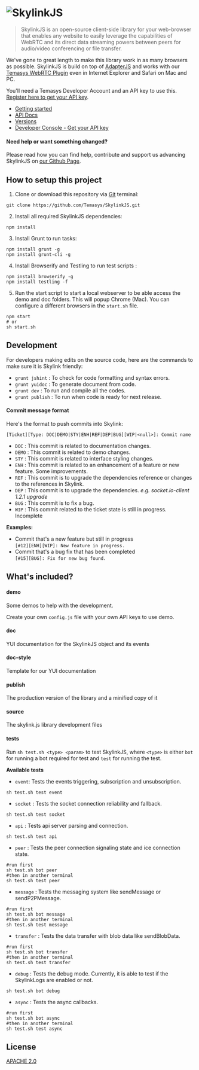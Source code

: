 # ![SkylinkJS](http://temasys.github.io/resources/img/skylinkjs.svg)

> SkylinkJS is an open-source client-side library for your web-browser that enables any website to easily leverage the capabilities of WebRTC and its direct data streaming powers between peers for audio/video conferencing or file transfer.

We've gone to great length to make this library work in as many browsers as possible. SkylinkJS is build on top of [AdapterJS](http://github.com/Temasys/AdapterJS) and works with our [Temasys WebRTC Plugin](https://temasys.atlassian.net/wiki/display/TWPP/WebRTC+Plugins) even in Internet Explorer and Safari on Mac and PC.

You'll need a Temasys Developer Account and an API key to use this. [Register here to get your API key](https://developer.temasys.com.sg).

- [Getting started](http://temasys.github.io/how-to/2014/08/08/Getting_started_with_WebRTC_and_SkylinkJS/)
- [API Docs](http://cdn.temasys.com.sg/skylink/skylinkjs/latest/doc/classes/Skylink.html)
- [Versions](http://github.com/Temasys/SkylinkJS/releases)
- [Developer Console  - Get your API key](https://developer.temasys.com.sg)

#### Need help or want something changed?
Please read how you can find help, contribute and support us advancing SkylinkJS on [our Github Page](http://temasys.github.io/support).

## How to setup this project
1. Clone or download this repository via [Git](http://git-scm.com/download) terminal:
```
git clone https://github.com/Temasys/SkylinkJS.git
```
2. Install all required SkylinkJS dependencies:
```
npm install
```
3. Install Grunt to run tasks:
```
npm install grunt -g
npm install grunt-cli -g
```
4. Install Browserify and Testling to run test scripts :
```
npm install browserify -g
npm install testling -f
```
5. Run the start script to start a local webserver to be able access the demo and doc folders. This will popup Chrome (Mac). You can configure a different browsers in the `start.sh` file.
```
npm start
# or
sh start.sh
```

## Development

For developers making edits on the source code, here are the commands to make sure it is Skylink friendly:

- `grunt jshint` : To check for code formatting and syntax errors.
- `grunt yuidoc` : To generate document from code.
- `grunt dev` : To run and compile all the codes.
- `grunt publish` : To run when code is ready for next release.


#### Commit message format

Here's the format to push commits into Skylink:

`[Ticket][Type: DOC|DEMO|STY|ENH|REF|DEP|BUG][WIP|<null>]: Commit name`

- `DOC` : This commit is related to documentation changes.
- `DEMO` : This commit is related to demo changes.
- `STY` : This commit is related to interface styling changes.
- `ENH` : This commit is related to an enhancement of a feature or new feature. Some improvements.
- `REF` : This commit is to upgrade the dependencies reference or changes to the references in Skylink.
- `DEP` : This commit is to upgrade the dependencies. _e.g. socket.io-client 1.2.1 upgrade_
- `BUG` : This commit is to fix a bug.
- `WIP` : This commit related to the ticket state is still in progress. Incomplete

__Examples:__<br>
- Commit that's a new feature but still in progress<br>
  `[#12][ENH][WIP]: New feature in progress.`<br>
- Commit that's a bug fix that has been completed<br>
  `[#15][BUG]: Fix for new bug found.`

## What's included?

#### demo

Some demos to help with the development.

Create your own `config.js` file with your own API keys to use demo.

#### doc

YUI documentation for the SkylinkJS object and its events

#### doc-style

Template for our YUI documentation

#### publish

The production version of the library and a minified copy of it

#### source

The skylink.js library development files

#### tests

Run `sh test.sh <type> <param>` to test SkylinkJS, where `<type>` is either `bot` for running a bot required for test and `test` for running the test.

__Available tests__
- `event`: Tests the events triggering, subscription and unsubscription.
```
sh test.sh test event
```
- `socket` : Tests the socket connection reliability and fallback.
```
sh test.sh test socket
```
- `api` : Tests api server parsing and connection.
```
sh test.sh test api
```
- `peer` : Tests the peer connection signaling state and ice connection state.
```
#run first
sh test.sh bot peer
#then in another terminal
sh test.sh test peer
```
- `message` : Tests the messaging system like sendMessage or sendP2PMessage.
```
#run first
sh test.sh bot message
#then in another terminal
sh test.sh test message
```
- `transfer` : Tests the data transfer with blob data like sendBlobData.
```
#run first
sh test.sh bot transfer
#then in another terminal
sh test.sh test transfer
```
- `debug` : Tests the debug mode. Currently, it is able to test if the SkylinkLogs are enabled or not.
```
sh test.sh bot debug
```
- `async` : Tests the async callbacks.
```
#run first
sh test.sh bot async
#then in another terminal
sh test.sh test async
```

## License
[APACHE 2.0](http://www.apache.org/licenses/LICENSE-2.0.html)
